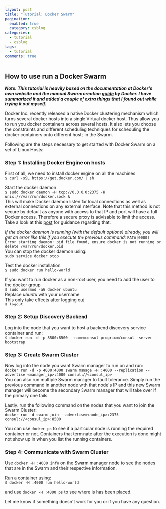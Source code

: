 ```yaml
---
layout: post
title: "Tutorial: Docker Swarm"
pagination: 
  enabled: true
  category: csblog
categories:
  - tutorial
  - csblog
tags:
  - tutorial
comments: true
---
```


## How to use run a Docker Swarm

***Note: This tutorial is heavily based on the documentation at Docker's own website and the manual Swarm creation [guide](https://docs.docker.com/swarm/install-manual/) by Docker. I have summarized it and added a couple of extra things that I found out while trying it out myself.***  

Docker Inc. recently released a native Docker clustering mechanism which turns several docker hosts into a single Virtual docker host. Thus allow you to run you docker containers across several hosts. It also lets you choose the constraints and different scheduling techniques for scheduling the docker containers onto different hosts in the Swarm.

Following are the steps necessary to get started with Docker Swarm on a set of Linux Hosts:

### Step 1: Installing Docker Engine on hosts

First of all, we need to install docker engine on all the machines  
`$ curl -sSL https://get.docker.com/ | sh`  

Start the docker daemon  
`$ sudo docker daemon -H tcp://0.0.0.0:2375 -H unix:///var/run/docker.sock &`  
This will make Docker daemon listen for local connections as well as external connections on any external interface. Note that this method is not secure by default as anyone with access to that IP and port will have a full Docker access. Therefore a secure proxy is advisable to limit the access. Take a look at this [post](https://docs.docker.com/engine/security/https/) for guidance regarding that.

_If the docker daemon is running (with the default options) already, you will get an error like this if you execute the previous command:_
`FATA[0000] Error starting daemon: pid file found, ensure docker is not running or delete /var/run/docker.pid`  
You can stop the docker daemon using:  
`sudo service docker stop`

Test the docker installation  
`$ sudo docker run hello-world`  

If you want to run docker as a non-root user, you need to add the user to the docker group  
`$ sudo usermod -aG docker ubuntu`  
Replace *ubuntu* with your username  
This only take effects after logging out   
`$ logout`

### Step 2: Setup Discovery Backend

Log into the node that you want to host a backend discovery service container and run:  
`$ docker run -d -p 8500:8500 --name=consul progrium/consul -server -bootstrap`

### Step 3: Create Swarm Cluster

Now log into the node you want Swarm manager to run on and run:  
`docker run -d -p 4000:4000 swarm manage -H :4000 --replication --advertise <manager_ip>:4000 consul://<consul_ip>`  
You can also run multiple Swarm manager to fault tolerance. Simply run the previous command in another node with that node's IP and this new Swarm manager will become the secondary Swarm manager that will take over if the primary one fails.

Lastly, run the following command on the nodes that you want to join the Swarm Cluster:  
`docker run -d swarm join --advertise=<node_ip>:2375 consul://<consul_ip>:8500`

You can use `docker ps` to see if a particular node is running the required container or not. Containers that terminate after the execution is done might not show up in when you list the running containers.

### Step 4: Communicate with Swarm Cluster

Use `docker -H :4000 info` on the Swarm manager node to see the nodes that are in the Swarm and their respective information.

Run a container using:  
`$ docker -H :4000 run hello-world`

and use
`docker -H :4000 ps` to see where is has been placed.

Let me know if something doesn't work for you or if you have any question.
